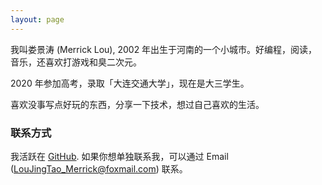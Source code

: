 ```yaml
---
layout: page
---
```


我叫娄景涛 (Merrick Lou), 2002 年出生于河南的一个小城市。好编程，阅读，音乐，还喜欢打游戏和臭二次元。

2020 年参加高考，录取「大连交通大学」，现在是大三学生。

喜欢没事写点好玩的东西，分享一下技术，想过自己喜欢的生活。

### 联系方式

我活跃在 [GitHub](https://github.com/ljt23115). 如果你想单独联系我，可以通过 Email (LouJingTao_Merrick@foxmail.com) 联系。

